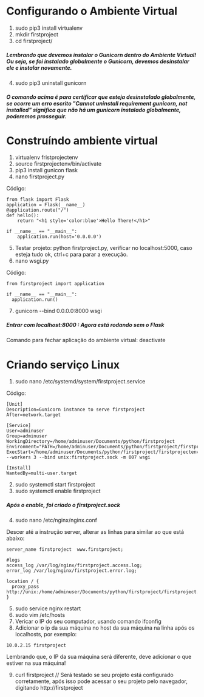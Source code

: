 # Configurando o Ambiente Virtual

1. sudo pip3 install virtualenv
2. mkdir firstproject
3. cd firstproject/

##### Lembrando que devemos instalar o Gunicorn dentro do Ambiente Virtual! Ou seja, se foi instalado globalmente o Gunicorn, devemos desinstalar ele e instalar novamente.

4. sudo pip3 uninstall gunicorn

##### O comando acima é para certificar que esteja desinstalado globalmente, se ocorre um erro escrito "Cannot uninstall requirement gunicorn, not installed" significa que não há um gunicorn instalado globalmente, poderemos prosseguir.

# Construíndo ambiente virtual

1. virtualenv fristprojectenv
2. source firstprojectenv/bin/activate
3. pip3 install gunicon flask
4. nano firstproject.py

Código:

```
from flask import Flask
application = Flask(__name__)
@application.route("/")
def hello():
    return "<h1 style='color:blue'>Hello There!</h1>"

if __name__ == "__main__":
    application.run(host='0.0.0.0')
```

5. Testar projeto: python firstproject.py, verificar no localhost:5000, caso esteja tudo ok, ctrl+c para parar a execução.
6. nano wsgi.py

Código:

```
from firstproject import application

if __name__ == "__main__":
  application.run()
```

7. gunicorn --bind 0.0.0.0:8000 wsgi

##### Entrar com localhost:8000  : Agora está rodando sem o Flask

Comando para fechar aplicação do ambiente virtual: deactivate

# Criando serviço Linux

1. sudo nano /etc/systemd/system/firstproject.service

Código:

```
[Unit]
Description=Gunicorn instance to serve firstproject
After=network.target

[Service]
User=adminuser
Group=adminuser
WorkingDirectory=/home/adminuser/Documents/python/firstproject
Environment="PATH=/home/adminuser/Documents/python/firstproject/firstprojectenv/bin"
ExecStart=/home/adminuser/Documents/python/firstproject/firstprojectenv/bin/gunicorn --workers 3 --bind unix:firstproject.sock -m 007 wsgi

[Install]
WantedBy=multi-user.target
```
2. sudo systemctl start firstproject
3. sudo systemctl enable firstproject

##### Após o enable, foi criado o firstproject.sock

4. sudo nano /etc/nginx/nginx.conf

Descer até a instrução server, alterar as linhas para similar ao que está abaixo:

```
server_name firstproject  www.firstproject;

#logs
access_log /var/log/nginx/firstproject.access.log;
error_log /var/log/nginx/firstproject.error.log;

location / {
  proxy_pass http://unix:/home/adminuser/Documents/python/firstproject/firstproject.sock;
}
```
5. sudo service nginx restart
6. sudo vim /etc/hosts
7. Vericar o IP do seu computador, usando comando ifconfig
8. Adicionar o ip da sua máquina no host da sua máquina na linha após os localhosts, por exemplo:
```
10.0.2.15 firstproject
```
Lembrando que, o IP da sua máquina será diferente, deve adicionar o que estiver na sua máquina!

9. curl firstproject // Será testado se seu projeto está configurado corretamente, após isso pode acessar o seu projeto pelo navegador, digitando http://firstproject

